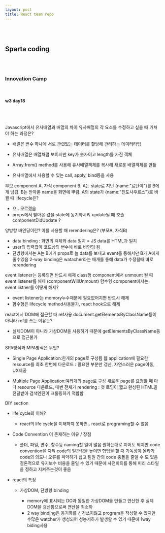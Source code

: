 ```yaml
---
layout: post
title: React team repo
---
```


<br><br>

## Sparta coding

<br><br>

### Innovation Camp

<br>

#### w3 day18

<br><br>

Javascript에서 유사배열과 배열의 차이
유사배열의 각 요소를 수정하고 싶을 때 거쳐야 하는 과정은?

- 배열은 변수 하나에 서로 관련있는 데이터를 할당해 관리하는 데이터타입
- 유사배열은 배열처럼 보이지만 key가 숫자이고 length를 가진 객체

- Array.from() method를 사용해 유사배열객체를 복사해
  새로운 배열객체를 만듦
- 유사배열에서 사용할 수 있는 call, apply, bind등을 사용

부모 component A, 자식 component B.
A는 state로 지닌 {name:"르탄이"}를 B에게 넘김.
B는 받아온 name을 화면에 뿌림.
A의 state가 {name:"진도사우르스"}로 바뀔 때 lifecycle은?

- 으.. 모르겠음
- props에서 받아온 값을 state에 동기화시켜 update될 때 호출
  componentDidUpdate ?

양방향 바인딩이란?
이를 사용할 때 rerendering은?
(부모A, 자식B)

- data binding : 화면의 객체와 data 일치 = JS data를 HTML과 일치
- user의 입력값이 코드상의 변수에 바로 바인딩 됨
- 단방향에서는 A는 B에거 props로 늘 data를 보내고
  event를 통해서만 B가 A에게 줄수있음
  2-way binding은 watacher라는 매개를 통해
  data가 수정될때 바로 rerendering

event listener는 등록되면 반드시 해제
class형 component에서 unmount 될 때 event listener를 해제 (componentWillUnmount)
함수형 component에서는 event listner를 어떻게 해제?

- event listener는 momory누수때문에 필요없어지면 반드시 해제
- 함수형은 lifecycle method사용불가, react hook으로 해제

react에서 DOM에 접근할 때 ref사용
document.getElementsByClassName등이아니라 ref를 쓰는 이유는?

- 실제DOM이 아니라 가상DOM을 사용하기 때문에
  getElementsByClassName등으로 접근불가

SPA방식과 MPA방식은 무엇?

- Single Page Application:한개의 page로 구성됨
  웹 application에 필요한 resource를 최초 한번에 다운로드
  : 필요한 부분만 갱신, 자연스러운 page이동, UX제공

- Multiple Page Application:여러개의 page로 구성
  새로운 page를 요청할 때 마다 resource 다운로드, 매번 전체가 rendering
  : 첫 로딩이 짧고 완성된 HTML을 전달받아 검색엔진이 크롤링하기 적합함

DIY section

- life cycle의 이해?

  - react의 life cycle을 이해하지 못하면.. react로 programing할 수 없음

- Code Convention 이 존재하는 이유 / 장점

  - 폴더, 파일, 변수, 함수등 naming할 일이 많음
    원하는대로 지어도 되지만 code convention을 지켜
    code의 일관성을 높이면
    협업을 할 때 가독성이 올라가 code의 의도나 오류를 파악하기 쉽고
    팀원 간의 code 충돌을 줄일 수 도 있음
    결론적으로 유지보수 비용을 줄일 수 있기 때문에
    사전회의를 통해 미리 스타일을 정하고 지켜주는것이 좋음

- react의 특징

  - 가상DOM, 단방향 binding

    - memory에 표시되는 DO과 동일한 가상DOM을 만들고 연산한 후
      실제 DOM을 갱신함으로써 연산을 최소화
    - 2 way binding은 동기화를 신경쓰지않고 program을 작성할 수 있지만
      수많은 watcher가 생성되어 성능저하가 발생할 수 있기 때문에 1way biding사용
